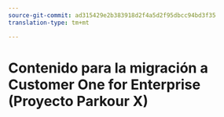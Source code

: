 ```yaml
---
source-git-commit: ad315429e2b383918d2f4a5d2f95dbcc94bd3f35
translation-type: tm+mt

---
```

# Contenido para la migración a Customer One for Enterprise (Proyecto Parkour X)
